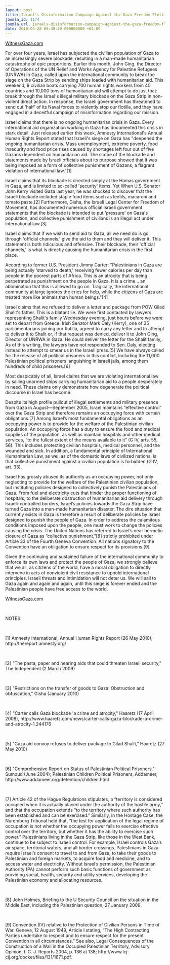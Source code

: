 ```yaml
---
layout: post
title: Israel's Disinformation Campaign Against the Gaza Freedom Flotilla
joomla_id: 1174
joomla_url: israels-disinformation-campaign-against-the-gaza-freedom-flotilla
date: 2010-05-28 09:49:29.000000000 +02:00
---
```

<p><a href="http://www.wintessgaza.com">WitnessGaza.com</a></p>
<p>For over four years, Israel has subjected the civilian population of Gaza to an increasingly severe blockade, resulting in a man-made humanitarian catastrophe of epic proportions. Earlier this month, John Ging, the Director of Operations of the UN Relief and Works Agency for Palestine Refugees (UNRWA) in Gaza, called upon the international community to break the siege on the Gaza Strip by sending ships loaded with humanitarian aid. This weekend, 9 civilian boats carrying 700 human rights workers from 40 countries and 10,000 tons of humanitarian aid will attempt to do just that: break through the Israel's illegal military blockade on the Gaza Strip in non-violent direct action. In response, the Israeli government has threatened to send out 'half' of its Naval forces to violently stop our flotilla, and they have engaged in a deceitful campaign of misinformation regarding our mission.</p>
<p>Israel claims that there is no ongoing humanitarian crisis in Gaza. Every international aid organization working in Gaza has documented this crisis in stark detail. Just released earlier this week, Amnesty International's Annual Human Rights Report stated that Israeli's siege on Gaza has "deepened the ongoing humanitarian crisis. Mass unemployment, extreme poverty, food insecurity and food price rises caused by shortages left four out of five Gazans dependent on humanitarian aid. The scope of the blockade and statements made by Israeli officials about its purpose showed that it was being imposed as a form of collective punishment of Gazans, a flagrant violation of international law."[1]</p>
<p>Israel claims that its blockade is directed simply at the Hamas government in Gaza, and is limited to so-called 'security' items. Yet When U.S. Senator John Kerry visited Gaza last year, he was shocked to discover that the Israeli blockade included staple food items such as lentils, macaroni and tomato paste.[2] Furthermore, Gisha, the Israeli Legal Center for Freedom of Movement, has documented numerous official Israeli government statements that the blockade is intended to put 'pressure' on Gaza's population, and collective punishment of civilians is an illegal act under international law.[3]</p>
<p>Israel claims that if we wish to send aid to Gaza, all we need do is go through 'official channels,' give the aid to them and they will deliver it. This statement is both ridiculous and offensive. Their blockade, their 'official channels,' is what is directly causing the humanitarian crisis in the first place.</p>
<p>According to former U.S. President Jimmy Carter: "Palestinians in Gaza are being actually 'starved to death,' receiving fewer calories per day than people in the poorest parts of Africa. This is an atrocity that is being perpetrated as punishment on the people in Gaza. It is a crime... an abomination that this is allowed to go on. Tragically, the international community at large ignores the cries for help, while the citizens of Gaza are treated more like animals than human beings."[4]</p>
<p>Israel claims that we refused to deliver a letter and package from POW Gilad Shalit's father. This is a blatant lie. We were first contacted by lawyers representing Shalit's family Wednesday evening, just hours before we were set to depart from Greece. Irish Senator Mark Daly (Kerry), one of 35 parliamentarians joining our flotilla, agreed to carry any letter and to attempt to deliver it to Shalit or, if that request was denied, deliver it to John Ging, Director of UNRWA in Gaza. He could deliver the letter for the Shalit family,. As of this writing, the lawyers have not responded to Sen. Daly, electing instead to attempt to smear us in the Israeli press.[5] We have always called for the release of all political prisoners in this conflict, including the 11,000 Palestinian political prisoners languishing in Israeli jails, among them hundreds of child prisoners.[6]</p>
<p>Most despicably of all, Israel claims that we are violating international law by sailing unarmed ships carrying humanitarian aid to a people desperately in need. These claims only demonstrate how degenerate the political discourse in Israel has become.</p>
<p>Despite its high profile pullout of illegal settlements and military presence from Gaza in August—September 2005, Israel maintains “effective control” over the Gaza Strip and therefore remains an occupying force with certain obligations.[7] Among Israel’s most fundamental obligations as an occupying power is to provide for the welfare of the Palestinian civilian population. An occupying force has a duty to ensure the food and medical supplies of the population, as well as maintain hospitals and other medical services, “to the fullest extent of the means available to it” (G IV, arts. 55, 56). This includes protecting civilian hospitals, medical personnel, and the wounded and sick. In addition, a fundamental principle of International Humanitarian Law, as well as of the domestic laws of civilized nations, is that collective punishment against a civilian population is forbidden (G IV, art. 33).</p>
<p>Israel has grossly abused its authority as an occupying power, not only neglecting to provide for the welfare of the Palestinian civilian population, but instituting policies designed to collectively punish the Palestinians of Gaza. From fuel and electricity cuts that hinder the proper functioning of hospitals, to the deliberate obstruction of humanitarian aid delivery through Israeli-controlled borders, Israel’s policies towards the Gaza Strip have turned Gaza into a man-made humanitarian disaster. The dire situation that currently exists in Gaza is therefore a result of deliberate policies by Israel designed to punish the people of Gaza. In order to address the calamitous conditions imposed upon the people, one must work to change the policies causing the crisis. The United Nations has referred to Israel’s near hermetic closure of Gaza as “collective punishment,”[8] strictly prohibited under Article 33 of the Fourth Geneva Convention. All nations signatory to the Convention have an obligation to ensure respect for its provisions.[9]</p>
<p>Given the continuing and sustained failure of the international community to enforce its own laws and protect the people of Gaza, we strongly believe that we all, as citizens of the world, have a moral obligation to directly intervene in acts of nonviolent civil resistance to uphold international principles. Israeli threats and intimidation will not deter us. We will sail to Gaza again and again and again, until this siege is forever ended and the Palestinian people have free access to the world.</p>
<p><a href="http://www.witnessgaza.com">WitnessGaza.com</a></p>
<p> </p>
<p>NOTES:</p>
<p> </p>
<p>[1] Amnesty International, Annual Human Rights Report (26 May 2010); http://thereport.amnesty.org/</p>
<p> </p>
<p>[2] "The pasta, paper and hearing aids that could threaten Israeli security," The Independent (2 March 2009)</p>
<p> </p>
<p>[3] "Restrictions on the transfer of goods to Gaza: Obstruction and obfuscation," Gisha (January 2010)</p>
<p> </p>
<p>[4] "Carter calls Gaza blockade 'a crime and atrocity," Haaretz (17 April 2008), http://www.haaretz.com/news/carter-calls-gaza-blockade-a-crime-and-atrocity-1.244176</p>
<p> </p>
<p>[5] "Gaza aid convoy refuses to deliver package to Gilad Shalit," Haaretz (27 May 2010)</p>
<p> </p>
<p>[6] "Comprehensive Report on Status of Palestinian Political Prisoners," Sumoud (June 2004); Palestinian Children Political Prisoners, Addameer, http://www.addameer.org/detention/children.html</p>
<p> </p>
<p>[7] Article 42 of the Hague Regulations stipulates, a “territory is considered occupied when it is actually placed under the authority of the hostile army,” and that the occupation extends “to the territory where such authority has been established and can be exercised.” Similarly, in the Hostage Case, the Nuremburg Tribunal held that, “the test for application of the legal regime of occupation is not whether the occupying power fails to exercise effective control over the territory, but whether it has the ability to exercise such power.” Palestinians living in the Gaza Strip, like those in the West Bank, continue to be subject to Israeli control. For example, Israel controls Gaza’s air space, territorial waters, and all border crossings. Palestinians in Gaza require Israel’s consent to travel to and from Gaza, to take their goods to Palestinian and foreign markets, to acquire food and medicine, and to access water and electricity. Without Israel’s permission, the Palestinian Authority (PA) cannot perform such basic functions of government as providing social, health, security and utility services, developing the Palestinian economy and allocating resources.</p>
<p> </p>
<p>[8] John Holmes, Briefing to the U  Security Council on the situation in the Middle East, including the Palestinian question, 27 January 2009.</p>
<p> </p>
<p>[9] Convention (IV) relative to the Protection of Civilian Persons in Time of War. Geneva, 12 August 1949, Article I stating, “The High Contracting Parties undertake to respect and to ensure respect for the present Convention in all circumstances.” See also, Legal Consequences of the Construction of a Wall in the Occupied Palestinian Territory, Advisory Opinion, I. C. J. Reports 2004, p. 136 at 138; http://www.icj-cij.org/docket/files/131/1671.pdf.</p>
<p> </p>
